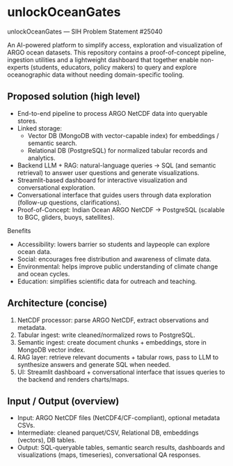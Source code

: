 # unlockOceanGates

unlockOceanGates — SIH Problem Statement #25040

An AI-powered platform to simplify access, exploration and visualization of ARGO ocean datasets. This repository contains a proof-of-concept pipeline, ingestion utilities and a lightweight dashboard that together enable non-experts (students, educators, policy makers) to query and explore oceanographic data without needing domain-specific tooling.

## Proposed solution (high level)
- End-to-end pipeline to process ARGO NetCDF data into queryable stores.
- Linked storage:
  - Vector DB (MongoDB with vector-capable index) for embeddings / semantic search.
  - Relational DB (PostgreSQL) for normalized tabular records and analytics.
- Backend LLM + RAG: natural-language queries → SQL (and semantic retrieval) to answer user questions and generate visualizations.
- Streamlit-based dashboard for interactive visualization and conversational exploration.
- Conversational interface that guides users through data exploration (follow-up questions, clarifications).
- Proof-of-Concept: Indian Ocean ARGO NetCDF → PostgreSQL (scalable to BGC, gliders, buoys, satellites).

Benefits
- Accessibility: lowers barrier so students and laypeople can explore ocean data.
- Social: encourages free distribution and awareness of climate data.
- Environmental: helps improve public understanding of climate change and ocean cycles.
- Education: simplifies scientific data for outreach and teaching.

## Architecture (concise)
1. NetCDF processor: parse ARGO NetCDF, extract observations and metadata.
2. Tabular ingest: write cleaned/normalized rows to PostgreSQL.
3. Semantic ingest: create document chunks + embeddings, store in MongoDB vector index.
4. RAG layer: retrieve relevant documents + tabular rows, pass to LLM to synthesize answers and generate SQL when needed.
5. UI: Streamlit dashboard + conversational interface that issues queries to the backend and renders charts/maps.


## Input / Output (overview)
- Input: ARGO NetCDF files (NetCDF4/CF-compliant), optional metadata CSVs.
- Intermediate: cleaned parquet/CSV, Relational DB, embeddings (vectors), DB tables.
- Output: SQL-queryable tables, semantic search results, dashboards and visualizations (maps, timeseries), conversational QA responses.
